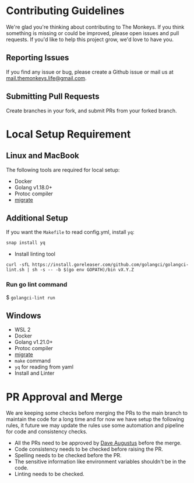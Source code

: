 # Contributing Guidelines

We're glad you're thinking about contributing to The Monkeys. If you think something is missing or could be improved, please open issues and pull requests. If you'd like to help this project grow, we'd love to have you. 

## Reporting Issues

If you find any issue or bug, please create a Github issue or mail us at mail.themonkeys.life@gmail.com. 

## Submitting Pull Requests

Create branches in your fork, and submit PRs from your forked branch.

# Local Setup Requirement

## Linux and MacBook

The following tools are required for local setup:

* Docker
* Golang v1.18.0+
* Protoc compiler
* [migrate](https://github.com/golang-migrate/migrate)

## Additional Setup

If you want the `Makefile` to read config.yml, install `yq`:

```bash
snap install yq
```
* Install linting tool
```
curl -sfL https://install.goreleaser.com/github.com/golangci/golangci-lint.sh | sh -s -- -b $(go env GOPATH)/bin vX.Y.Z
```

### Run go lint command
$ `golangci-lint run`

## Windows
* WSL 2
* Docker
* Golang v1.21.0+
* Protoc compiler
* [migrate](https://github.com/golang-migrate/migrate)
* `make` command
* `yq` for reading from yaml
* Install and Linter




# PR Approval and Merge

We are keeping some checks before merging the PRs to the main branch to maintain the code for a long time and for now we have setup the following rules, it future we may update the rules use some automation and pipeline for code and consistency checks.

* All the PRs need to be approved by [Dave Augustus](https://github.com/daveaugustus) before the merge.
* Code consistency needs to be checked before raising the PR.
* Spelling needs to be checked before the PR.
* The sensitive information like environment variables shouldn't be in the code.
* Linting needs to be checked.

